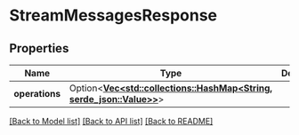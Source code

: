 # StreamMessagesResponse

## Properties

Name | Type | Description | Notes
------------ | ------------- | ------------- | -------------
**operations** | Option<[**Vec<std::collections::HashMap<String, serde_json::Value>>**](std::collections::HashMap.md)> |  | [optional]

[[Back to Model list]](../README.md#documentation-for-models) [[Back to API list]](../README.md#documentation-for-api-endpoints) [[Back to README]](../README.md)


